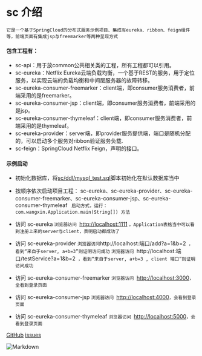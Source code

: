 # sc 介绍 #

`它是一个基于SpringCloud的分布式服务示例项目、集成有eureka、ribbon、feign组件等，前端页面有集成jsp与freemarker等两种呈现方式`

#### 包含工程有：
* sc-api：用于放common公共相关类的工程，所有工程都可以引用。
* sc-eureka：Netflix Eureka云端负载均衡，一个基于REST的服务，用于定位服务，以实现云端的负载均衡和中间层服务器的故障转移。
* sc-eureka-consumer-freemarker：client端，即consumer服务消费者，前端采用的是freemarker。
* sc-eureka-consumer-jsp：client端，即consumer服务消费者，前端采用的是jsp。
* sc-eureka-consumer-thymeleaf：client端，即consumer服务消费者，前端采用的是thymeleaf。
* sc-eureka-provider：server端，即provider服务提供端，端口是随机分配的，可以启动多个服务对ribbon验证服务负载.
* sc-feign：SpringCloud Netflix Feign，声明的接口。

#### 示例启动
* 初始化数据库，将[sc/ddl/mysql_test.sql](ddl/mysql_test.sql)脚本初始化在默认数据库当中

* 按顺序依次启动项目工程： sc-eureka、sc-eureka-provider、sc-eureka-consumer-freemarker、sc-eureka-consumer-jsp、sc-eureka-consumer-thymeleaf
` 启动方式，运行： com.wangxin.Application.main(String[]) 方法`

* 访问 sc-eureka
`浏览器访问 `[http://localhost:1111](http://localhost:1111) `，Application表格当中可以看到注册上来的server与client，表明启动都成功了`

* 访问 sc-eureka-provider
` 浏览器访问 `http://localhost:端口/add?a=1&b=2` ，看到“来自于server, a+b=3”则证明访问成功`
`浏览器访问 `http://localhost:端口/testService?a=1&b=2` ，看到“来自于server, a+b=3 , client 端口”则证明访问成功`

* 访问 sc-eureka-consumer-freemarker
`浏览器访问 `[http://localhost:3000](http://localhost:3000)`，全看到登录页面`

* 访问 sc-eureka-consumer-jsp
`浏览器访问 `[http://localhost:4000](http://localhost:4000)`，会看到登录页面`

* 访问 sc-eureka-consumer-thymeleaf
`浏览器访问 `[http://localhost:5000](http://localhost:5000)`，会看到登录页面`

[GitHub](https://github.com/wangxinforme) [issues](https://github.com/wangxinforme/sc/issues)

![Markdown](http://wx4.sinaimg.cn/mw690/005OXyHfgy1fh6evxykwhj30ag0as3zv.jpg)